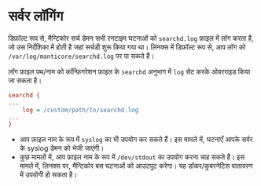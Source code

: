 # सर्वर लॉगिंग

डिफ़ॉल्ट रूप से, मैन्टिकोर सर्च डेमन सभी रनटाइम घटनाओं को `searchd.log` फ़ाइल में लॉग करता है, जो उस निर्देशिका में होती है जहां सर्चडी शुरू किया गया था। लिनक्स में डिफ़ॉल्ट रूप से, आप लॉग को `/var/log/manticore/searchd.log` पर पा सकते हैं।

लॉग फ़ाइल पथ/नाम को कॉन्फ़िगरेशन फ़ाइल के `searchd` अनुभाग में `log` सेट करके ओवरराइड किया जा सकता है।

```ini
searchd {
...
    log = /custom/path/to/searchd.log
...
}
```

* आप फ़ाइल नाम के रूप में `syslog` का भी उपयोग कर सकते हैं। इस मामले में, घटनाएँ आपके सर्वर के syslog डेमन को भेजी जाएंगी।
* कुछ मामलों में, आप फ़ाइल नाम के रूप में `/dev/stdout` का उपयोग करना चाह सकते हैं। इस मामले में, लिनक्स पर, मैन्टिकोर बस घटनाओं को आउटपुट करेगा। यह डॉकर/कुबरनेटिस वातावरण में उपयोगी हो सकता है।


<!-- proofread -->
